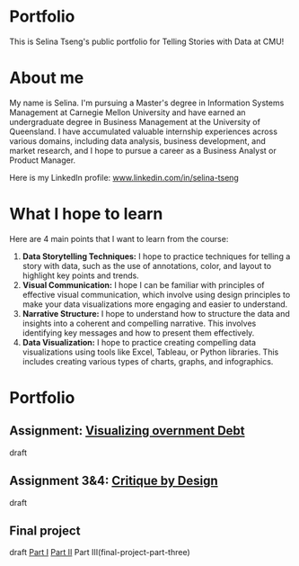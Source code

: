 # Portfolio
This is Selina Tseng's public portfolio for Telling Stories with Data at CMU!

# About me
My name is Selina. I'm pursuing a Master's degree in Information Systems Management at Carnegie Mellon University and have earned an undergraduate degree in Business Management at the University of Queensland. I have accumulated valuable internship experiences across various domains, including data analysis, business development, and market research, and I hope to pursue a career as a Business Analyst or Product Manager.

Here is my LinkedIn profile: www.linkedin.com/in/selina-tseng


# What I hope to learn
Here are 4 main points that I want to learn from the course:

1. **Data Storytelling Techniques:** I hope to practice techniques for telling a story with data, such as the use of annotations, color, and layout to highlight key points and trends.
2. **Visual Communication:** I hope I can be familiar with principles of effective visual communication, which involve using design principles to make your data visualizations more engaging and easier to understand.
3. **Narrative Structure:** I hope to understand how to structure the data and insights into a coherent and compelling narrative. This involves identifying key messages and how to present them effectively.
4. **Data Visualization:** I hope to practice creating compelling data visualizations using tools like Excel, Tableau, or Python libraries. This includes creating various types of charts, graphs, and infographics.

# Portfolio

## Assignment: [Visualizing overnment Debt](visualizing-government-debt)
draft

## Assignment 3&4: [Critique by Design](critique-by-design)
draft

## Final project
draft
[Part I](final-project-part-one)
[Part II](final-project-part-two)
Part III(final-project-part-three)

